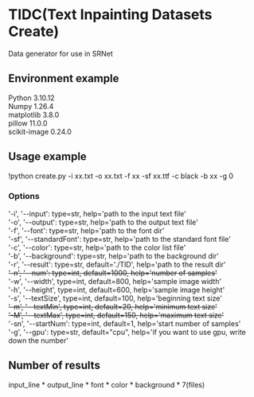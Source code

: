 # TIDC(Text Inpainting Datasets Create)
Data generator for use in SRNet

## Environment example
Python  3.10.12  
Numpy   1.26.4  
matplotlib  3.8.0  
pillow  11.0.0  
scikit-image    0.24.0  

## Usage example
!python create.py -i xx.txt -o xx.txt -f xx -sf xx.ttf -c black -b xx -g 0

### Options
'-i', '--input': type=str, help='path to the input text file'  
'-o', '--output': type=str, help='path to the output text file'  
'-f', '--font': type=str, help='path to the font dir'  
'-sf', '--standardFont': type=str, help='path to the standard font file'  
'-c', '--color': type=str, help='path to the color list file'  
'-b', '--background': type=str, help='path to the background dir'   
'-r', '--result': type=str, default='./TID', help='path to the result dir'  
~~'-n', '--num': type=int, default=1000, help='number of samples'~~  
'-w', '--width', type=int, default=800, help='sample image width'  
'-h', '--height', type=int, default=600, help='sample image height'  
'-s', '--textSize', type=int, default=100, help='beginning text size'  
~~'-m', '--textMin', type=int, default=20, help='minimum text size'~~  
~~'-M', '--textMax', type=int, default=150, help='maximum text size'~~  
'-sn', '--startNum': type=int, default=1, help='start number of samples'  
'-g', '--gpu': type=str, default="cpu", help='if you want to use gpu, write down the number'

## Number of results
input_line * output_line * font * color * background * 7(files)